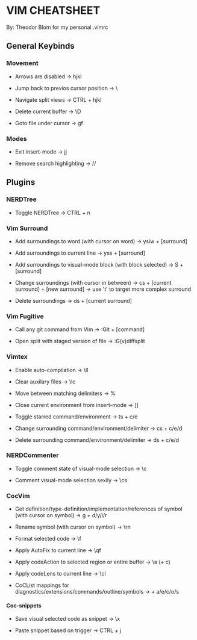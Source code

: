 
# VIM CHEATSHEET
By: Theodor Blom
for my personal .vimrc

## General Keybinds

### Movement
- Arrows are disabled
    -> hjkl

- Jump back to previos cursor position
    -> \\

- Navigate split views
    -> CTRL + hjkl

- Delete current buffer
    -> \D

- Goto file under cursor
    -> gf

### Modes
- Exit insert-mode
    -> jj

- Remove search highlighting
    -> //

## Plugins

### NERDTree
- Toggle NERDTree
    -> CTRL + n

### Vim Surround
- Add surroundings to word (with cursor on word)
    -> ysiw + [surround]

- Add surroundings to current line
    -> yss + [surround]

- Add surroundings to visual-mode block (with block selected)
    -> S + [surround]

- Change surroundings (with cursor in between)
    -> cs + [current surround] + [new surround]
    -> use 't' to target more complex surround

- Delete surroundings
    -> ds + [current surround]

### Vim Fugitive
- Call any git command from Vim
    -> :Git + [command]

- Open split with staged version of file
    -> :G(v)diffsplit

### Vimtex
- Enable auto-compilation
    -> \ll

- Clear auxilary files
    -> \lc

- Move between matching delimiters
    -> %

- Close current environment from insert-mode
    -> ]]

- Toggle starred command/environment
    -> ts + c/e

- Change surrounding command/environment/delimiter
    -> cs + c/e/d

- Delete surrounding command/environment/delimiter
    -> ds + c/e/d

### NERDCommenter
- Toggle comment state of visual-mode selection
    -> \c<space>

- Comment visual-mode selection sexily
    -> \cs

### CocVim
- Get definition/type-definition/implementation/references of symbol (with cursor on symbol)
    -> g + d/y/i/r

- Rename symbol (with cursor on symbol)
    -> \rn

- Format selected code
    -> \f

- Apply AutoFix to current line
    -> \qf

- Apply codeAction to selected region or entire buffer
    -> \a (+ c)

- Apply codeLens to current line
    -> \cl

- CoCList mappings for diagnostics/extensions/commands/outline/symbols
    -> <space> + a/e/c/o/s 

#### Coc-snippets
- Save visual selected code as snippet
    -> \x

- Paste snippet based on trigger
    -> CTRL + j 





    
